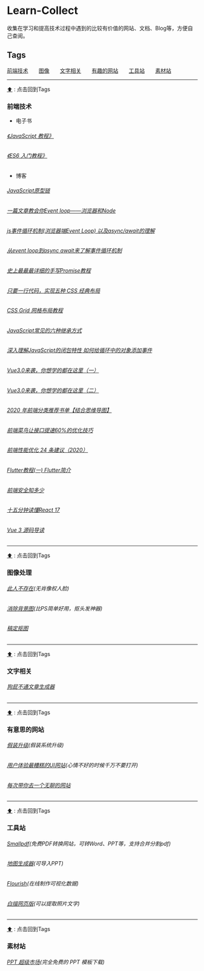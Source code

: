 <!--
 * @Author: Mencre
 * @LastEditors: Mencre
 * @email: mencre@163.com
 * @Date: 2020-02-28 10:16:05
 * @LastEditTime: 2020年11月16日 22:24:03
 * @Description: Learn-Collect
-->
# Learn-Collect
收集在学习和提高技术过程中遇到的比较有价值的网站、文档、Blog等，方便自己查阅。


<h2 id='tags'>Tags</h2>

[前端技术](#web)&emsp;&emsp;[图像](#image)&emsp;&emsp;[文字相关](#text)&emsp;&emsp;[有趣的网站](#interest)&emsp;&emsp;[工具站](#tools)&emsp;&emsp;[素材站](#material)

---
[:arrow_up:](#tags) : 点击回到Tags
<h3 id='web'>前端技术</h3>

- 电子书
###### [《JavaScript 教程》](https://wangdoc.com/javascript/index.html)
###### [《ES6 入门教程》](https://es6.ruanyifeng.com/#README)

- 博客
###### [JavaScript原型链](https://www.jianshu.com/p/08c07a953fa0)
###### [一篇文章教会你Event loop——浏览器和Node](https://segmentfault.com/a/1190000013861128)
###### [js事件循环机制(浏览器端Event Loop) 以及async/await的理解](https://segmentfault.com/a/1190000017554062)
###### [从event loop到async await来了解事件循环机制](https://juejin.im/post/5c148ec8e51d4576e83fd836)
###### [史上最最最详细的手写Promise教程](https://8jsj.cn/?p=293)
###### [只要一行代码，实现五种 CSS 经典布局](http://www.ruanyifeng.com/blog/2020/08/five-css-layouts-in-one-line.html)
###### [CSS Grid 网格布局教程](http://www.ruanyifeng.com/blog/2019/03/grid-layout-tutorial.html)
###### [JavaScript常见的六种继承方式](https://segmentfault.com/a/1190000016708006)

###### [深入理解JavaScript的闭包特性 如何给循环中的对象添加事件](https://blog.csdn.net/gaoshanwudi/article/details/7355794)

###### [Vue3.0来袭，你想学的都在这里（一）](https://juejin.im/post/6869521076771094536)

###### [Vue3.0来袭，你想学的都在这里（二）](https://juejin.im/post/6872113750636232712)

###### [2020 年前端分类推荐书单【结合思维导图】](https://juejin.im/post/6889780734324637703)

###### [前端菜鸟让接口提速60%的优化技巧](https://juejin.im/post/6893286451711049742)

###### [前端性能优化 24 条建议（2020）](https://juejin.im/post/6892994632968306702)

###### [Flutter教程(一) Flutter简介](https://juejin.im/post/6844903592587952142)

###### [前端安全知多少](https://juejin.im/post/6893320971462279175)

###### [十五分钟读懂React 17](https://juejin.im/post/6894204813970997256)

###### [Vue 3 源码导读](https://juejin.im/post/6844903957421096967)

---
[:arrow_up:](#tags) : 点击回到Tags

<h3 id='image'>图像处理</h3>

###### [此人不存在](https:/thispersondoesnotexist.com/)(无肖像权人脸)
###### [消除背景图](https://www.remove.bg/)(比PS简单好用，抠头发神器)
###### [稿定抠图](https://www.gaoding.com/)


---
[:arrow_up:](#tags) : 点击回到Tags
<h3 id='text'>文字相关</h3>

###### [狗屁不通文章生成器](https://suulnnka.github.io/BullshitGenerator/)


---
[:arrow_up:](#tags) : 点击回到Tags
<h3 id="interest">有意思的网站</h3>

###### [假装升级](http://fakeupdate.net/)(假装系统升级)
###### [用户体验最糟糕的UI网站](https://userinyerface.com/)(心情不好的时候千万不要打开)
###### [每次带你去一个无聊的网站](https://theuselessweb.com/)


---
[:arrow_up:](#tags) : 点击回到Tags
<h3 id="tools">工具站</h3>

###### [Smallpdf](https://smallpdf.com/)(免费PDF转换网站，可转Word、PPT等，支持合并分割pdf)
###### [地图生成器](http://datav.aliyun.com/tools/atlas/)(可导入PPT)
###### [Flourish](https://flourish.studio/)(在线制作可视化数据)
###### [白描网页版](https://web.baimiaoapp.com/)(可以提取照片文字)


---
[:arrow_up:](#tags) : 点击回到Tags
<h3 id="material">素材站</h3>

###### [PPT 超级市场](http://ppt.sotary.com/web/wxapp/index.html)(完全免费的 PPT 模板下载)